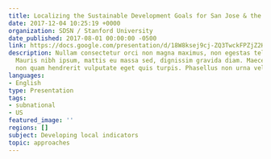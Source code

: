 ```yaml
---
title: Localizing the Sustainable Development Goals for San Jose & the Bay Area
date: 2017-12-04 10:25:19 +0000
organization: SDSN / Stanford University
date_published: 2017-08-01 00:00:00 -0500
link: https://docs.google.com/presentation/d/18W8ksej9cj-ZQ3TwckFPZjZ2HrvkcWsolfBAiPp82_w/edit
description: Nullam consectetur orci non magna maximus, non egestas tellus elementum.
  Mauris nibh ipsum, mattis eu massa sed, dignissim gravida diam. Maecenas ut justo
  non quam hendrerit vulputate eget quis turpis. Phasellus non urna velit.
languages:
- English
type: Presentation
tags:
- subnational
- US
featured_image: ''
regions: []
subject: Developing local indicators
topic: approaches
---
```

